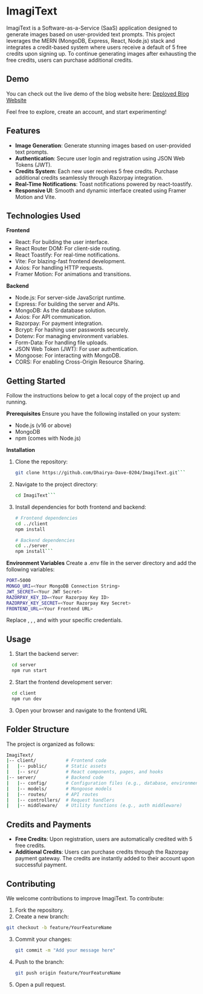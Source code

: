 # ImagiText
ImagiText is a Software-as-a-Service (SaaS) application designed to generate images based on user-provided text prompts. This project leverages the MERN (MongoDB, Express, React, Node.js) stack and integrates a credit-based system where users receive a default of 5 free credits upon signing up. To continue generating images after exhausting the free credits, users can purchase additional credits.

## Demo
You can check out the live demo of the blog website here: [Deployed Blog Website](https://bg-gone-front.vercel.app/)

Feel free to explore, create an account, and start experimenting!

## Features
- **Image Generation**: Generate stunning images based on user-provided text prompts.
- **Authentication**: Secure user login and registration using JSON Web Tokens (JWT).
- **Credits System**: Each new user receives 5 free credits. Purchase additional credits seamlessly through Razorpay integration.
- **Real-Time Notifications**: Toast notifications powered by react-toastify.
- **Responsive UI**: Smooth and dynamic interface created using Framer Motion and Vite.

## Technologies Used

**Frontend**
- React: For building the user interface.
- React Router DOM: For client-side routing.
- React Toastify: For real-time notifications.
- Vite: For blazing-fast frontend development.
- Axios: For handling HTTP requests.
- Framer Motion: For animations and transitions.

**Backend**
- Node.js: For server-side JavaScript runtime.
- Express: For building the server and APIs.
- MongoDB: As the database solution.
- Axios: For API communication.
- Razorpay: For payment integration.
- Bcrypt: For hashing user passwords securely.
- Dotenv: For managing environment variables.
- Form-Data: For handling file uploads.
- JSON Web Token (JWT): For user authentication.
- Mongoose: For interacting with MongoDB.
- CORS: For enabling Cross-Origin Resource Sharing.

## Getting Started
Follow the instructions below to get a local copy of the project up and running.

**Prerequisites**
Ensure you have the following installed on your system:
- Node.js (v16 or above)
- MongoDB
- npm (comes with Node.js)

**Installation**
1. Clone the repository:
   ```bash
   git clone https://github.com/Dhairya-Dave-0204/ImagiText.git```
   
2. Navigate to the project directory:
   ```bash
   cd ImagiText```
   
3. Install dependencies for both frontend and backend:
   ```bash
   # Frontend dependencies
   cd ../client
   npm install

   # Backend dependencies
   cd ../server
   npm install```

**Environment Variables**
Create a .env file in the server directory and add the following variables:

  ```bash
  PORT=5000
  MONGO_URI=<Your MongoDB Connection String>
  JWT_SECRET=<Your JWT Secret>
  RAZORPAY_KEY_ID=<Your Razorpay Key ID>
  RAZORPAY_KEY_SECRET=<Your Razorpay Key Secret>
  FRONTEND_URL=<Your Frontend URL>
```
Replace <Your MongoDB Connection String>, <Your JWT Secret>, <Your Razorpay Key ID>, and <Your Razorpay Key Secret> with your specific credentials.

## Usage
1. Start the backend server:
  ```bash
    cd server
    npm run start
  ``` 
2. Start the frontend development server:
  ```bash
    cd client
    npm run dev
  ```  
3. Open your browser and navigate to the frontend URL

## Folder Structure
The project is organized as follows:
```bash
ImagiText/
|-- client/           # Frontend code
|   |-- public/       # Static assets
|   |-- src/          # React components, pages, and hooks
|-- server/           # Backend code
|   |-- config/       # Configuration files (e.g., database, environment setup)
|   |-- models/       # Mongoose models
|   |-- routes/       # API routes
|   |-- controllers/  # Request handlers
|   |-- middleware/   # Utility functions (e.g., auth middleware)
```

## Credits and Payments
- **Free Credits**: Upon registration, users are automatically credited with 5 free credits.
- **Additional Credits**: Users can purchase credits through the Razorpay payment gateway. The credits are instantly added to their account upon successful payment.

## Contributing
We welcome contributions to improve ImagiText. To contribute:

1. Fork the repository.
2. Create a new branch:
  ```bash
  git checkout -b feature/YourFeatureName
```
3. Commit your changes:
   ```bash
   git commit -m "Add your message here"
   ```
4. Push to the branch:
   ```bash
   git push origin feature/YourFeatureName
   ```
5. Open a pull request.
